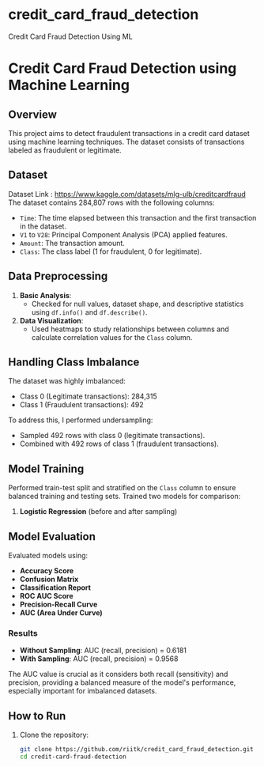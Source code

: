 # credit_card_fraud_detection
Credit Card Fraud Detection Using ML

# Credit Card Fraud Detection using Machine Learning

## Overview
This project aims to detect fraudulent transactions in a credit card dataset using machine learning techniques. The dataset consists of transactions labeled as fraudulent or legitimate.

## Dataset
Dataset Link : https://www.kaggle.com/datasets/mlg-ulb/creditcardfraud
The dataset contains 284,807 rows with the following columns:

- `Time`: The time elapsed between this transaction and the first transaction in the dataset.
- `V1` to `V28`: Principal Component Analysis (PCA) applied features.
- `Amount`: The transaction amount.
- `Class`: The class label (1 for fraudulent, 0 for legitimate).

## Data Preprocessing
1. **Basic Analysis**: 
   - Checked for null values, dataset shape, and descriptive statistics using `df.info()` and `df.describe()`.
2. **Data Visualization**: 
   - Used heatmaps to study relationships between columns and calculate correlation values for the `Class` column.

## Handling Class Imbalance
The dataset was highly imbalanced:
- Class 0 (Legitimate transactions): 284,315
- Class 1 (Fraudulent transactions): 492

To address this, I performed undersampling:
- Sampled 492 rows with class 0 (legitimate transactions).
- Combined with 492 rows of class 1 (fraudulent transactions).

## Model Training
Performed train-test split and stratified on the `Class` column to ensure balanced training and testing sets. Trained two models for comparison:
1. **Logistic Regression** (before and after sampling)

## Model Evaluation
Evaluated models using:
- **Accuracy Score**
- **Confusion Matrix**
- **Classification Report**
- **ROC AUC Score**
- **Precision-Recall Curve**
- **AUC (Area Under Curve)**

### Results
- **Without Sampling**: AUC (recall, precision) = 0.6181
- **With Sampling**: AUC (recall, precision) = 0.9568

The AUC value is crucial as it considers both recall (sensitivity) and precision, providing a balanced measure of the model's performance, especially important for imbalanced datasets.

## How to Run
1. Clone the repository:
   ```bash
   git clone https://github.com/riitk/credit_card_fraud_detection.git
   cd credit-card-fraud-detection
